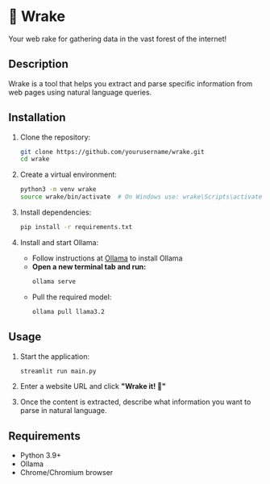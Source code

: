 # 🍁 Wrake  

Your web rake for gathering data in the vast forest of the internet!  

## Description  
Wrake is a tool that helps you extract and parse specific information from web pages using natural language queries.  

## Installation  

1. Clone the repository:  
   ```bash
   git clone https://github.com/yourusername/wrake.git
   cd wrake
   ```  

2. Create a virtual environment:  
   ```bash
   python3 -m venv wrake
   source wrake/bin/activate  # On Windows use: wrake\Scripts\activate
   ```  

3. Install dependencies:  
   ```bash
   pip install -r requirements.txt
   ```  

4. Install and start Ollama:  
   - Follow instructions at [Ollama](https://ollama.ai) to install Ollama  
   - **Open a new terminal tab and run:**  
     ```bash
     ollama serve
     ```  
   - Pull the required model:  
     ```bash
     ollama pull llama3.2
     ```  

## Usage  

1. Start the application:  
   ```bash
   streamlit run main.py
   ```  

2. Enter a website URL and click **"Wrake it! 🚀"**  

3. Once the content is extracted, describe what information you want to parse in natural language.  

## Requirements  
- Python 3.9+  
- Ollama  
- Chrome/Chromium browser  
